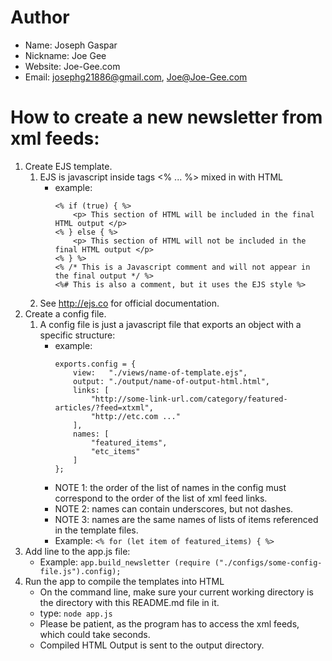 Author
======
* Name:     Joseph Gaspar
* Nickname: Joe Gee
* Website:  Joe-Gee.com
* Email:    josephg21886@gmail.com, Joe@Joe-Gee.com

How to create a new newsletter from xml feeds:
==============================================
1. Create EJS template.
	1. EJS is javascript inside tags <% ... %> mixed in with HTML
		* example:
			```
			<% if (true) { %>
				<p> This section of HTML will be included in the final HTML output </p>
			<% } else { %>
				<p> This section of HTML will not be included in the final HTML output </p>
			<% } %>
			<% /* This is a Javascript comment and will not appear in the final output */ %>
			<%# This is also a comment, but it uses the EJS style %>
			```
	2. See http://ejs.co for official documentation.
2. Create a config file.
	1. A config file is just a javascript file that exports an object with a specific structure:
		* example:
			```
			exports.config = {
				view:   "./views/name-of-template.ejs",
				output: "./output/name-of-output-html.html",
				links: [
					"http://some-link-url.com/category/featured-articles/?feed=xtxml",
					"http://etc.com ..."
				],
				names: [
					"featured_items",
					"etc_items"
				]
			};
			```
		* NOTE 1: the order of the list of names in the config must correspond to the order of the list of xml feed links.
		* NOTE 2: names can contain underscores, but not dashes.
		* NOTE 3: names are the same names of lists of items referenced in the template files.
		* Example: `<% for (let item of featured_items) { %>`
3. Add line to the app.js file:
	* Example: `app.build_newsletter (require ("./configs/some-config-file.js").config);`
4. Run the app to compile the templates into HTML
	* On the command line, make sure your current working directory is the directory with this README.md file in it.
	* type: `node app.js`
	* Please be patient, as the program has to access the xml feeds, which could take seconds.
	* Compiled HTML Output is sent to the output directory.
